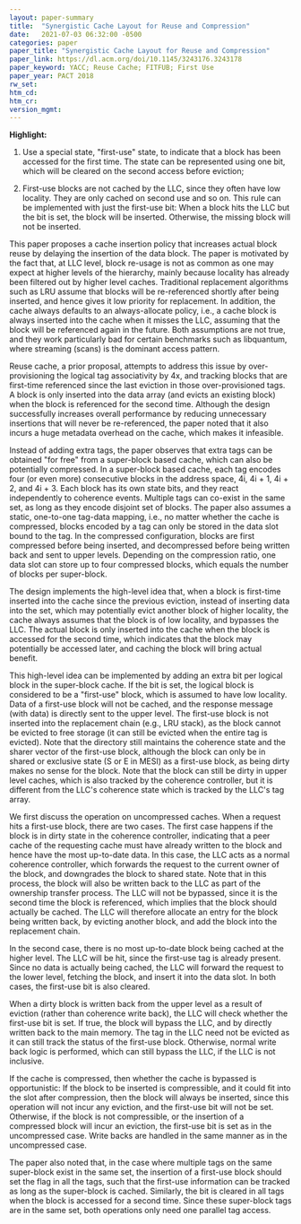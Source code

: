 ```yaml
---
layout: paper-summary
title:  "Synergistic Cache Layout for Reuse and Compression"
date:   2021-07-03 06:32:00 -0500
categories: paper
paper_title: "Synergistic Cache Layout for Reuse and Compression"
paper_link: https://dl.acm.org/doi/10.1145/3243176.3243178
paper_keyword: YACC; Reuse Cache; FITFUB; First Use
paper_year: PACT 2018
rw_set:
htm_cd:
htm_cr:
version_mgmt:
---
```


**Highlight:**

1. Use a special state, "first-use" state, to indicate that a block has been accessed for the first time. The state
   can be represented using one bit, which will be cleared on the second access before eviction;

2. First-use blocks are not cached by the LLC, since they often have low locality. They are only cached on second use
   and so on. This rule can be implemented with just the first-use bit: When a block hits the LLC but the bit is set,
   the block will be inserted. Otherwise, the missing block will not be inserted.



This paper proposes a cache insertion policy that increases actual block reuse by delaying the insertion of the data
block. The paper is motivated by the fact that, at LLC level, block re-usage is not as common as one may expect at 
higher levels of the hierarchy, mainly because locality has already been filtered out by higher level caches.
Traditional replacement algorithms such as LRU assume that blocks will be re-referenced shortly after being inserted,
and hence gives it low priority for replacement. In addition, the cache always defaults to an always-allocate policy,
i.e., a cache block is always inserted into the cache when it misses the LLC, assuming that the block will be 
referenced again in the future. 
Both assumptions are not true, and they work particularly bad for certain benchmarks such as libquantum, where 
streaming (scans) is the dominant access pattern.

Reuse cache, a prior proposal, attempts to address this issue by over-provisioning the logical tag associativity
by 4x, and tracking blocks that are first-time referenced since the last eviction in those over-provisioned 
tags. A block is only inserted into the data array (and evicts an existing block) when the block is referenced for
the second time. 
Although the design successfully increases overall performance by reducing unnecessary insertions that will never
be re-referenced, the paper noted that it also incurs a huge metadata overhead on the cache, which makes it infeasible.

Instead of adding extra tags, the paper observes that extra tags can be obtained "for free" from a super-block based 
cache, which can also be potentially compressed. 
In a super-block based cache, each tag encodes four (or even more) consecutive blocks in the address space, 
4i, 4i + 1, 4i + 2, and 4i + 3. Each block has its own state bits, and they react independently to coherence events.
Multiple tags can co-exist in the same set, as long as they encode disjoint set of blocks.
The paper also assumes a static, one-to-one tag-data mapping, i.e., no matter whether the cache is compressed, 
blocks encoded by a tag can only be stored in the data slot bound to the tag.
In the compressed configuration, blocks are first compressed before being inserted, and decompressed before
being written back and sent to upper levels. Depending on the compression ratio, one data slot can store up to
four compressed blocks, which equals the number of blocks per super-block.

The design implements the high-level idea that, when a block is first-time inserted into the cache since the 
previous eviction, instead of inserting data into the set, which may potentially evict another block of higher
locality, the cache always assumes that the block is of low locality, and bypasses the LLC. The actual block is
only inserted into the cache when the block is accessed for the second time, which indicates that the block may
potentially be accessed later, and caching the block will bring actual benefit. 

This high-level idea can be implemented by adding an extra bit per logical block in the super-block cache.
If the bit is set, the logical block is considered to be a "first-use" block, which is assumed to have low locality.
Data of a first-use block will not be cached, and the response message (with data) is directly sent to the upper level.
The first-use block is not inserted into the replacement chain (e.g., LRU stack), as the block cannot be evicted
to free storage (it can still be evicted when the entire tag is evicted).
Note that the directory still maintains the coherence state and the sharer vector of the first-use block, although
the block can only be in shared or exclusive state (S or E in MESI) as a first-use block, as being dirty makes no sense
for the block.
Note that the block can still be dirty in upper level caches, which is also tracked by the
coherence controller, but it is different from the LLC's coherence state which is tracked by the LLC's tag array.

We first discuss the operation on uncompressed caches.
When a request hits a first-use block, there are two cases. 
The first case happens if the block is in dirty state in the coherence controller, indicating that a peer cache of 
the requesting cache must have already written to the block and hence have the most up-to-date data.
In this case, the LLC acts as a normal coherence controller, which forwards the request to the current owner of the 
block, and downgrades the block to shared state. Note that in this process, the block will also be written back 
to the LLC as part of the ownership transfer process. The LLC will not be bypassed, since it is the second time 
the block is referenced, which implies that the block should actually be cached. 
The LLC will therefore allocate an entry for the block being written back, by evicting another block, and add the
block into the replacement chain.

In the second case, there is no most up-to-date block being cached at the higher level. The LLC will be hit, since 
the first-use tag is already present. Since no data is actually being cached, the LLC will forward the request to 
the lower level, fetching the block, and insert it into the data slot.
In both cases, the first-use bit is also cleared.

When a dirty block is written back from the upper level as a result of eviction (rather than coherence write back),
the LLC will check whether the first-use bit is set. If true, the block will bypass the LLC, and by directly written
back to the main memory. The tag in the LLC need not be evicted as it can still track the status of the 
first-use block. Otherwise, normal write back logic is performed, which can still bypass the LLC, if the LLC is
not inclusive.

If the cache is compressed, then whether the cache is bypassed is opportunistic: If the block to be inserted is 
compressible, and it could fit into the slot after compression, then the block will always be inserted, since this
operation will not incur any eviction, and the first-use bit will not be set.
Otherwise, if the block is not compressible, or the insertion of a compressed block will incur an eviction, the 
first-use bit is set as in the uncompressed case.
Write backs are handled in the same manner as in the uncompressed case.

The paper also noted that, in the case where multiple tags on the same super-block exist in the same set,
the insertion of a first-use block should set the flag in all the tags, such that the first-use information can be
tracked as long as the super-block is cached. 
Similarly, the bit is cleared in all tags when the block is accessed for a second time.
Since these super-block tags are in the same set, both operations only need one parallel tag access.
